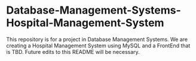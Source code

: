 # Database-Management-Systems-Hospital-Management-System
This repository is for a project in Database Management Systems. We are creating a Hospital Management System using MySQL and a FrontEnd that is TBD.
Future edits to this README will be necessary.
